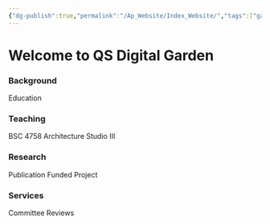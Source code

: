```yaml
---
{"dg-publish":true,"permalink":"/Ap_Website/Index_Website/","tags":["gardenEntry"]}
---
```



# Welcome to QS Digital Garden

### Background
Education
### Teaching
BSC 4758 Architecture Studio III
### Research
Publication
Funded Project
### Services
Committee
Reviews
